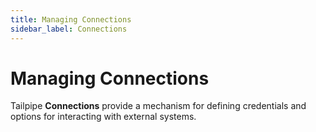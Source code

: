 ```yaml
---
title: Managing Connections
sidebar_label: Connections
---
```


# Managing Connections

Tailpipe **Connections** provide a mechanism for defining credentials and options for interacting with external systems.

